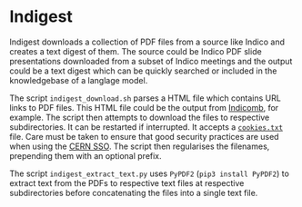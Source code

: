 # Indigest

Indigest downloads a collection of PDF files from a source like Indico and creates a text digest of them. The source could be Indico PDF slide presentations downloaded from a subset of Indico meetings and the output could be a text digest which can be quickly searched or included in the knowledgebase of a langlage model.

The script `indigest_download.sh` parses a HTML file which contains URL links to PDF files. This HTML file could be the output from [Indicomb](https://gitlab.cern.ch/indicomb/indicomb), for example. The script then attempts to download the files to respective subdirectories. It can be restarted if interrupted. It accepts a [`cookies.txt`](https://addons.mozilla.org/en-US/firefox/addon/cookies-txt) file. Care must be taken to ensure that good security practices are used when using the [CERN SSO](https://home.cern/news/news/computing/computer-security-new-single-sign). The script then regularises the filenames, prepending them with an optional prefix.

The script `indigest_extract_text.py` uses `PyPDF2` (`pip3 install PyPDF2`) to extract text from the PDFs to respective text files at respective subdirectories before concatenating the files into a single text file.
